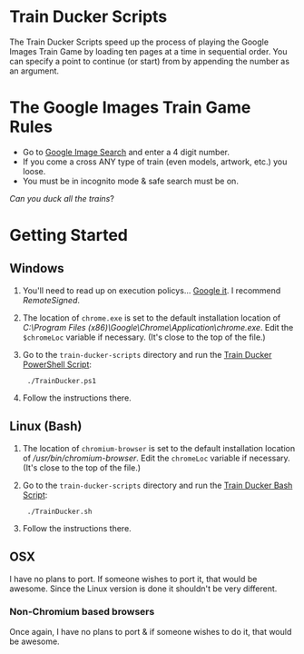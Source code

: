 # Train Ducker Scripts
The Train Ducker Scripts speed up the process of playing the Google Images Train Game by loading ten pages at a time in sequential order. You can specify a point to continue (or start) from by appending the number as an argument.

# The Google Images Train Game Rules
- Go to [Google Image Search](https://www.google.com/search?tbm=isch&safe=strict "Open in incognito mode!") and enter a 4 digit number.
- If you come a cross ANY type of train (even models, artwork, etc.) you loose.
- You must be in incognito mode & safe search must be on.

_Can you duck all the trains_?

# Getting Started
## Windows
1. You'll need to read up on execution policys... [Google it](https://www.google.com/search?q=set-executionpolicy "set-executionpolicy"). I recommend _RemoteSigned_.
1. The location of `chrome.exe` is set to the default installation location of _C:\Program Files (x86)\Google\Chrome\Application\chrome.exe_. Edit the `$chromeLoc` variable if necessary. (It's close to the top of the file.)
1. Go to the `train-ducker-scripts` directory and run the [Train Ducker PowerShell Script](https://github.com/matthewcordaro/train-ducker-scripts/blob/master/TrainDucker.ps1 "Train Ducker"):

        ./TrainDucker.ps1
        
1. Follow the instructions there.
    
## Linux (Bash)
1. The location of `chromium-browser` is set to the default installation location of _/usr/bin/chromium-browser_. Edit the `chromeLoc` variable if necessary. (It's close to the top of the file.)
1. Go to the `train-ducker-scripts` directory and run the [Train Ducker Bash Script](https://github.com/matthewcordaro/train-ducker-scripts/blob/master/TrainDucker.sh "Train Ducker"):

        ./TrainDucker.sh
        
1. Follow the instructions there.

## OSX
I have no plans to port.  If someone wishes to port it, that would be awesome. Since the Linux version is done it shouldn't be very different.

### Non-Chromium based browsers
Once again, I have no plans to port & if someone wishes to do it, that would be awesome.
